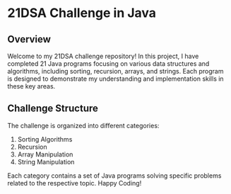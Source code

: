 
# 21DSA Challenge in Java

## Overview

Welcome to my 21DSA challenge repository! In this project, I have completed 21 Java programs focusing on various data structures and algorithms, including sorting, recursion, arrays, and strings. Each program is designed to demonstrate my understanding and implementation skills in these key areas.

## Challenge Structure

The challenge is organized into different categories:

1. Sorting Algorithms
2. Recursion
3. Array Manipulation
4. String Manipulation

Each category contains a set of Java programs solving specific problems related to the respective topic.
Happy Coding!

